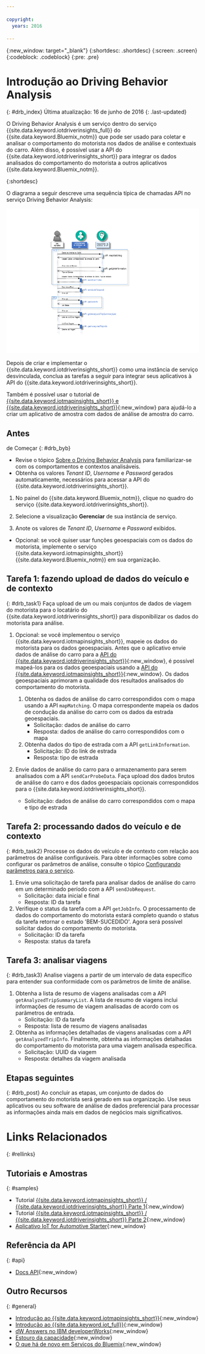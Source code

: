 ```yaml
---

copyright:
  years: 2016

---
```


{:new_window: target="_blank"}
{:shortdesc: .shortdesc}
{:screen: .screen}
{:codeblock: .codeblock}
{:pre: .pre}

# Introdução ao Driving Behavior Analysis
{: #drb_index}
Última atualização: 16 de junho de 2016
{: .last-updated}

O Driving Behavior Analysis é um serviço dentro do serviço {{site.data.keyword.iotdriverinsights_full}} do {{site.data.keyword.Bluemix_notm}} que pode ser usado para coletar e analisar o comportamento do motorista nos dados de análise e contextuais do carro. Além disso, é possível usar a API do {{site.data.keyword.iotdriverinsights_short}} para integrar os dados analisados do comportamento do motorista a outros aplicativos {{site.data.keyword.Bluemix_notm}}.

{:shortdesc}

O diagrama a seguir descreve uma sequência típica de chamadas API no serviço Driving Behavior Analysis:

![Sequência de análise típica](images/sequence_diagram.png "Sequência de análise típica")

Depois de criar e implementar o {{site.data.keyword.iotdriverinsights_short}} como uma instância de serviço desvinculada, conclua as tarefas a seguir para integrar seus aplicativos à API do {{site.data.keyword.iotdriverinsights_short}}.

Também é possível usar o tutorial de [{{site.data.keyword.iotmapinsights_short}} e {{site.data.keyword.iotdriverinsights_short}}](https://github.com/IBM-Bluemix/car-data-management){:new_window} para ajudá-lo a criar um aplicativo de amostra com dados de análise de amostra do carro.


## Antes
de Começar
{: #drb_byb}

- Revise o tópico [Sobre o Driving Behavior Analysis](drb_iotdriverinsights_overview.html) para familiarizar-se com os comportamentos e contextos analisáveis.
- Obtenha os valores *Tenant ID*, *Username* e *Password* gerados automaticamente, necessários para acessar a API do {{site.data.keyword.iotdriverinsights_short}}.

1. No painel do {{site.data.keyword.Bluemix_notm}}, clique no quadro do serviço {{site.data.keyword.iotdriverinsights_short}}.
2. Selecione a visualização **Gerenciar** de sua instância de serviço.

3. Anote os valores de *Tenant ID*, *Username* e *Password* exibidos.

- Opcional: se você quiser usar funções geoespaciais com os dados do motorista, implemente o serviço {{site.data.keyword.iotmapinsights_short}} {{site.data.keyword.Bluemix_notm}} em sua organização.

## Tarefa 1: fazendo upload de dados do veículo e de contexto
{: #drb_task1}
Faça upload de um ou mais conjuntos de dados de viagem do motorista para o locatário do {{site.data.keyword.iotdriverinsights_short}} para disponibilizar os dados do motorista para análise.

1. Opcional: se você implementou o serviço {{site.data.keyword.iotmapinsights_short}}, mapeie os dados do motorista para os dados geoespaciais.
Antes que o aplicativo envie dados de análise do carro para a [API do {{site.data.keyword.iotdriverinsights_short}}](http://ibm.biz/IoTDriverBehavior_APIdoc){:new_window}, é possível mapeá-los para os dados geoespaciais usando a [API do {{site.data.keyword.iotmapinsights_short}}](http://ibm.biz/IoTContextMapping_APIdoc){:new_window}. Os dados geoespaciais aprimoram a qualidade dos resultados analisados do comportamento do motorista.

     1. Obtenha os dados de análise do carro correspondidos com o mapa usando a API `mapMatching`.
     O mapa correspondente mapeia os dados de condução da análise do carro com os dados da estrada geoespaciais.
        - Solicitação: dados de análise do carro
        - Resposta: dados de análise do carro correspondidos com o mapa
     2. Obtenha dados do tipo de estrada com a API `getLinkInformation`.  
        - Solicitação: ID do link de estrada
        - Resposta: tipo de estrada
2. Envie dados de análise do carro para o armazenamento para serem analisados com a API `sendCarProbeData`.
Faça upload dos dados brutos de análise do carro e dos dados geoespaciais opcionais correspondidos para o {{site.data.keyword.iotdriverinsights_short}}.
   - Solicitação: dados de análise do carro correspondidos com o mapa e tipo de estrada

## Tarefa 2: processando dados do veículo e de contexto  
{: #drb_task2}
Processe os dados do veículo e de contexto com relação aos parâmetros de análise configuráveis. Para obter informações sobre como configurar os parâmetros de análise, consulte o tópico [Configurando parâmetros para o serviço](drb_iotdriverinsights_admin.html#configureparameters).

1. Envie uma solicitação de tarefa para analisar dados de análise do carro em um determinado período com a API `sendJobRequest`.
   - Solicitação: data inicial e final
   - Resposta: ID da tarefa
2. Verifique o status da tarefa com a API `getJobInfo`.
O processamento de dados do comportamento do motorista estará completo quando o status da tarefa retornar o estado 'BEM-SUCEDIDO'. Agora será possível solicitar dados do comportamento do motorista.
   - Solicitação: ID da tarefa
   - Resposta: status da tarefa

## Tarefa 3: analisar viagens
{: #drb_task3}
Analise viagens a partir de um intervalo de data específico para entender sua conformidade com os parâmetros de limite de análise.

1. Obtenha a lista de resumo de viagens analisadas com a API `getAnalyzedTripSummaryList`.
A lista de resumo de viagens inclui informações de resumo de viagem analisadas de acordo com os parâmetros de entrada.
   - Solicitação: ID da tarefa
   - Resposta: lista de resumo de viagens analisadas
2. Obtenha as informações detalhadas de viagens analisadas com a API `getAnalyzedTripInfo`.
Finalmente, obtenha as informações detalhadas do comportamento do motorista para uma viagem analisada específica.
   - Solicitação: UUID da viagem
   - Resposta: detalhes da viagem analisada

## Etapas seguintes
{: #drb_post}
Ao concluir as etapas, um conjunto de dados do comportamento do motorista será gerado em sua organização. Use seus aplicativos ou seu software de análise de dados preferencial
para
processar as informações ainda mais em dados de negócios mais significativos.

# Links Relacionados
{: #rellinks}

## Tutoriais e Amostras
{: #samples}

* Tutorial [{{site.data.keyword.iotmapinsights_short}} / {{site.data.keyword.iotdriverinsights_short}} Parte 1](https://github.com/IBM-Bluemix/car-data-management){:new_window}
* Tutorial [{{site.data.keyword.iotmapinsights_short}} / {{site.data.keyword.iotdriverinsights_short}} Parte 2](https://github.com/IBM-Bluemix/map-driver-insights){:new_window}
* [Aplicativo IoT for Automotive Starter](https://iot-automotive-starter.mybluemix.net){:new_window}


## Referência da API
{: #api}

* [Docs API](http://ibm.biz/IoTDriverBehavior_APIdoc){:new_window}

## Outro Recursos
{: #general}

* [Introdução
ao {{site.data.keyword.iotmapinsights_short}}](../IotMapInsights/index.html){:new_window}
* [Introdução
ao {{site.data.keyword.iot_full}}](https://www.ng.bluemix.net/docs/services/IoT/index.html){:new_window}
* [dW Answers no IBM developerWorks](https://developer.ibm.com/answers/topics/iot-driver-behavior){:new_window}
* [Estouro da capacidade](http://stackoverflow.com/questions/tagged/iot-driver-behavior){:new_window}
* [O que há de novo em Serviços do Bluemix](http://www.ng.bluemix.net/docs/whatsnew/index.html#services_category){:new_window}
